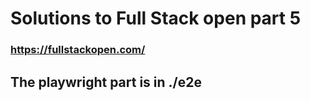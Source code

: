 # Solutions to Full Stack open part 5

### https://fullstackopen.com/

## The playwright part is in ./e2e